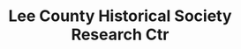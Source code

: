 ---
layout: repo
title: "Lee County Historical Society Research Ctr"
id: 15837
permalink: repos/15837/
---